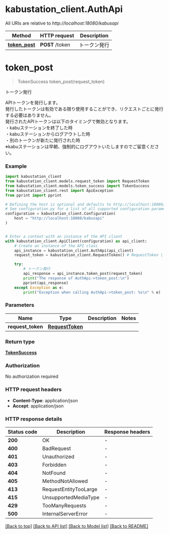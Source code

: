 # kabustation_client.AuthApi

All URIs are relative to *http://localhost:18080/kabusapi*

Method | HTTP request | Description
------------- | ------------- | -------------
[**token_post**](AuthApi.md#token_post) | **POST** /token | トークン発行


# **token_post**
> TokenSuccess token_post(request_token)

トークン発行

APIトークンを発行します。<br> 発行したトークンは有効である限り使用することができ、リクエストごとに発行する必要はありません。<br> 発行されたAPIトークンは以下のタイミングで無効となります。<br> ・kabuステーションを終了した時<br> ・kabuステーションからログアウトした時<br> ・別のトークンが新たに発行された時<br> ※kabuステーションは早朝、強制的にログアウトいたしますのでご留意ください。<br>

### Example


```python
import kabustation_client
from kabustation_client.models.request_token import RequestToken
from kabustation_client.models.token_success import TokenSuccess
from kabustation_client.rest import ApiException
from pprint import pprint

# Defining the host is optional and defaults to http://localhost:18080/kabusapi
# See configuration.py for a list of all supported configuration parameters.
configuration = kabustation_client.Configuration(
    host = "http://localhost:18080/kabusapi"
)


# Enter a context with an instance of the API client
with kabustation_client.ApiClient(configuration) as api_client:
    # Create an instance of the API class
    api_instance = kabustation_client.AuthApi(api_client)
    request_token = kabustation_client.RequestToken() # RequestToken | 

    try:
        # トークン発行
        api_response = api_instance.token_post(request_token)
        print("The response of AuthApi->token_post:\n")
        pprint(api_response)
    except Exception as e:
        print("Exception when calling AuthApi->token_post: %s\n" % e)
```



### Parameters


Name | Type | Description  | Notes
------------- | ------------- | ------------- | -------------
 **request_token** | [**RequestToken**](RequestToken.md)|  | 

### Return type

[**TokenSuccess**](TokenSuccess.md)

### Authorization

No authorization required

### HTTP request headers

 - **Content-Type**: application/json
 - **Accept**: application/json

### HTTP response details

| Status code | Description | Response headers |
|-------------|-------------|------------------|
**200** | OK |  -  |
**400** | BadRequest |  -  |
**401** | Unauthorized |  -  |
**403** | Forbidden |  -  |
**404** | NotFound |  -  |
**405** | MethodNotAllowed |  -  |
**413** | RequestEntityTooLarge |  -  |
**415** | UnsupportedMediaType |  -  |
**429** | TooManyRequests |  -  |
**500** | InternalServerError |  -  |

[[Back to top]](#) [[Back to API list]](../README.md#documentation-for-api-endpoints) [[Back to Model list]](../README.md#documentation-for-models) [[Back to README]](../README.md)

